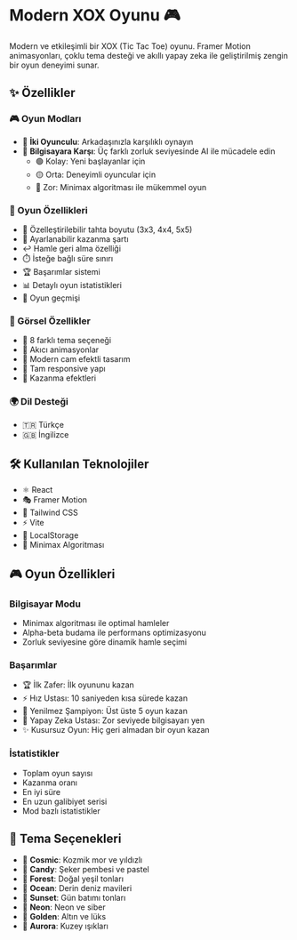 # Modern XOX Oyunu 🎮

Modern ve etkileşimli bir XOX (Tic Tac Toe) oyunu. Framer Motion animasyonları, çoklu tema desteği ve akıllı yapay zeka ile geliştirilmiş zengin bir oyun deneyimi sunar.

## ✨ Özellikler

### 🎮 Oyun Modları
- 👥 **İki Oyunculu**: Arkadaşınızla karşılıklı oynayın
- 🤖 **Bilgisayara Karşı**: Üç farklı zorluk seviyesinde AI ile mücadele edin
  - 🟢 Kolay: Yeni başlayanlar için
  - 🟡 Orta: Deneyimli oyuncular için
  - 🔴 Zor: Minimax algoritması ile mükemmel oyun

### 🎯 Oyun Özellikleri
- 📏 Özelleştirilebilir tahta boyutu (3x3, 4x4, 5x5)
- 🎯 Ayarlanabilir kazanma şartı
- ↩️ Hamle geri alma özelliği
- ⏱️ İsteğe bağlı süre sınırı
- 🏆 Başarımlar sistemi
- 📊 Detaylı oyun istatistikleri
- 📜 Oyun geçmişi

### 🎨 Görsel Özellikler
- 🌈 8 farklı tema seçeneği
- 🌟 Akıcı animasyonlar
- 💫 Modern cam efektli tasarım
- 📱 Tam responsive yapı
- 🎉 Kazanma efektleri

### 🌍 Dil Desteği
- 🇹🇷 Türkçe
- 🇬🇧 İngilizce

## 🛠️ Kullanılan Teknolojiler

- ⚛️ React
- 🎭 Framer Motion
- 🎨 Tailwind CSS
- ⚡ Vite
- 💾 LocalStorage
- 🧠 Minimax Algoritması

## 🎮 Oyun Özellikleri

### Bilgisayar Modu
- Minimax algoritması ile optimal hamleler
- Alpha-beta budama ile performans optimizasyonu
- Zorluk seviyesine göre dinamik hamle seçimi

### Başarımlar
- 🏆 İlk Zafer: İlk oyununu kazan
- ⚡ Hız Ustası: 10 saniyeden kısa sürede kazan
- 👑 Yenilmez Şampiyon: Üst üste 5 oyun kazan
- 🤖 Yapay Zeka Ustası: Zor seviyede bilgisayarı yen
- ✨ Kusursuz Oyun: Hiç geri almadan bir oyun kazan

### İstatistikler
- Toplam oyun sayısı
- Kazanma oranı
- En iyi süre
- En uzun galibiyet serisi
- Mod bazlı istatistikler

## 🎨 Tema Seçenekleri

- 🌌 **Cosmic**: Kozmik mor ve yıldızlı
- 🍬 **Candy**: Şeker pembesi ve pastel
- 🌲 **Forest**: Doğal yeşil tonları
- 🌊 **Ocean**: Derin deniz mavileri
- 🌅 **Sunset**: Gün batımı tonları
- 💫 **Neon**: Neon ve siber
- 🌟 **Golden**: Altın ve lüks
- 🌈 **Aurora**: Kuzey ışıkları

